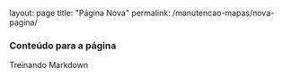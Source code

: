 layout: page
title: "Página Nova"
permalink: /manutencao-mapas/nova-pagina/

### Conteúdo para a página

Treinando Markdown
